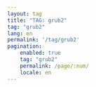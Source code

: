 ```yaml
---
layout: tag
title: "TAG: grub2"
tag: "grub2"
lang: en
permalink: '/tag/grub2'
pagination:
    enabled: true
    tag: "grub2"
    permalink: /page/:num/
    locale: en
---
```

